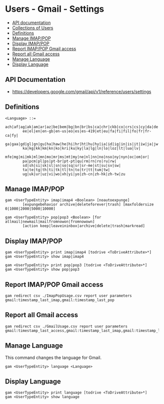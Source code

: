 # Users - Gmail - Settings
- [API documentation](#api-documentation)
- [Collections of Users](Collections-of-Users)
- [Definitions](#definitions)
- [Manage IMAP/POP](#manage-imappop)
- [Display IMAP/POP](#display-imappop)
- [Report IMAP/POP Gmail access](#report-imappop-gmail-access)
- [Report all Gmail access](#report-all-gmail-access)
- [Manage Language](#manage-language)
- [Display Language](#display-language)

## API Documentation
* https://developers.google.com/gmail/api/v1/reference/users/settings

## Definitions
```
<Language> ::=
        ach|af|ag|ak|am|ar|az|be|bem|bg|bn|br|bs|ca|chr|ckb|co|crs|cs|cy|da|de|
        ee|el|en|en-gb|en-us|eo|es|es-419|et|eu|fa|fi|fil|fo|fr|fr-ca|fy|
        ga|gaa|gd|gl|gn|gu|ha|haw|he|hi|hr|ht|hu|hy|ia|id|ig|in|is|it|iw|ja|jw|
        ka|kg|kk|km|kn|ko|kri|ku|ky|la|lg|ln|lo|loz|lt|lua|lv|
        mfe|mg|mi|mk|ml|mn|mo|mr|ms|mt|my|ne|nl|nn|no|nso|ny|nyn|oc|om|or|
        pa|pcm|pl|ps|pt-br|pt-pt|qu|rm|rn|ro|ru|rw|
        sd|sh|si|sk|sl|sn|so|sq|sr|sr-me|st|su|sv|sw|
        ta|te|tg|th|ti|tk|tl|tn|to|tr|tt|tum|tw|
        ug|uk|ur|uz|vi|wo|xh|yi|yo|zh-cn|zh-hk|zh-tw|zu
```
## Manage IMAP/POP
```
gam <UserTypeEntity> imap|imap4 <Boolean> [noautoexpunge]
        [expungebehavior archive|deleteforever|trash] [maxfoldersize 0|1000|2000|5000|10000]

gam <UserTypeEntity> pop|pop3 <Boolean> [for allmail|newmail|mailfromnowon|fromnowown]
        [action keep|leaveininbox|archive|delete|trash|markread]
```
## Display IMAP/POP
```
gam <UserTypeEntity> print imap|imap4 [todrive <ToDriveAttribute>*]
gam <UserTypeEntity> show imap|imap4

gam <UserTypeEntity> print pop|pop3 [todrive <ToDriveAttribute>*]
gam <UserTypeEntity> show pop|pop3
```

## Report IMAP/POP Gmail access
```
gam redirect csv ./ImapPopUsage.csv report user parameters gmail:timestamp_last_imap,gmail:timestamp_last_pop
```

## Report all Gmail access
```
gam redirect csv ./GmailUsage.csv report user parameters gmail:timestamp_last_access,gmail:timestamp_last_imap,gmail:timestamp_last_interaction,gmail:timestamp_last_pop,gmail:timestamp_last_webmail
```

## Manage Language
This command changes the language for Gmail.
```
gam <UserTypeEntity> language <Language>
```

## Display Language
```
gam <UserTypeEntity> print language [todrive <ToDriveAttribute>*]
gam <UserTypeEntity> show language
```
